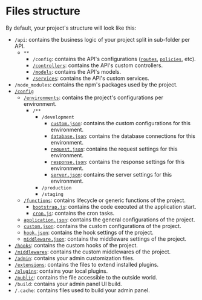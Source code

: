 # Files structure

By default, your project's structure will look like this:

- `/api`: contains the business logic of your project split in sub-folder per API.
  - `**`
    - `/config`: contains the API's configurations ([`routes`](./routing.md), [`policies`](./policies.md), etc).
    - [`/controllers`](./controllers.md): contains the API's custom controllers.
    - [`/models`](./models.md): contains the API's models.
    - [`/services`](./services.md): contains the API's custom services.
- `/node_modules`: contains the npm's packages used by the project.
- [`/config`](./configurations.md)
  - [`/environments`](./configurations.md#environments): contains the project's configurations per environment.
    - `/**`
      - `/development`
        - [`custom.json`](./configurations.md#custom): contains the custom configurations for this environment.
        - [`database.json`](./configurations.md#database): contains the database connections for this environment.
        - [`request.json`](./configurations.md#request): contains the request settings for this environment.
        - [`response.json`](./configurations.md#response): contains the response settings for this environment.
        - [`server.json`](./configurations.md#server): contains the server settings for this environment.
      - `/production`
      - `/staging`
  - [`/functions`](./configurations.md#functions): contains lifecycle or generic functions of the project.
    - [`bootstrap.js`](./configurations.md#bootstrap): contains the code executed at the application start.
    - [`cron.js`](./configurations.md#cron-tasks): contains the cron tasks.
  - [`application.json`](./configurations.md#application): contains the general configurations of the project.
  - [`custom.json`](./configurations.md#custom): contains the custom configurations of the project.
  - [`hook.json`](./configurations.md#hook): contains the hook settings of the project.
  - [`middleware.json`](./configurations.md#middleware): contains the middleware settings of the project.
- [`/hooks`](./hooks.md): contains the custom hooks of the project.
- [`/middlewares`](./middlewares.md): contains the custom middlewares of the project.
- [`/admin`](../admin-panel/customization.md): contains your admin customization files.
- [`/extensions`](./customization.md): contains the files to extend installed plugins.
- [`/plugins`](./plugins.md): contains your local plugins.
- [`/public`](./public-assets.md): contains the file accessible to the outside world.
- `/build`: contains your admin panel UI build.
- `/.cache`: contains files used to build your admin panel.
